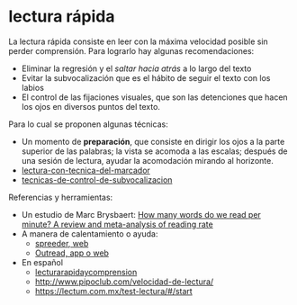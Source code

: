 # lectura rápida

La lectura rápida consiste en leer con la máxima velocidad posible sin perder comprensión. Para lograrlo hay algunas recomendaciones:

* Eliminar la regresión y el *saltar hacia atrás* a lo largo del texto
* Evitar la subvocalización que es el hábito de seguir el texto con los labios
* El control de las fijaciones visuales, que son las detenciones que hacen los ojos en diversos puntos del texto.

Para lo cual se proponen algunas técnicas:

* Un momento de **preparación**, que consiste en dirigir los ojos a la parte superior de las palabras; la vista se acomoda a las escalas; después de una sesión de lectura, ayudar la acomodación mirando al horizonte.
* [lectura-con-tecnica-del-marcador](lectura-con-tecnica-del-marcador.md)
* [tecnicas-de-control-de-subvocalizacion](tecnicas-de-control-de-subvocalizacion.md)

Referencias y herramientas:

* Un estudio de Marc Brysbaert: [How many words do we read per minute? A review and meta-analysis of reading rate](https://osf.io/preprints/psyarxiv/xynwg/)
* A manera de calentamiento o ayuda:
  * [spreeder, web](https://www.spreeder.com/app.php)
  * [Outread, app o web](https://outreadapp.com/reading-speed-test)
* En español
  * [lecturarapidaycomprension](https://lecturarapidaycomprension.com/)
  * http://www.pipoclub.com/velocidad-de-lectura/
  * https://lectum.com.mx/test-lectura/#/start
